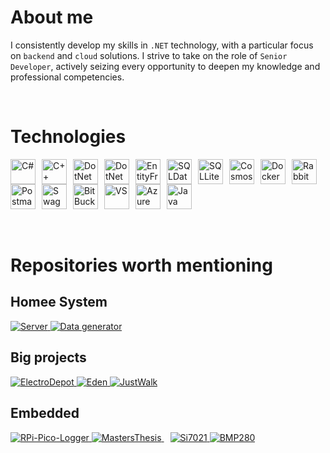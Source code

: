 # About me

I consistently develop my skills in `.NET` technology, with a particular focus on `backend` and `cloud` solutions. I strive to take on the role of `Senior Developer`, actively seizing every opportunity to deepen my knowledge and professional competencies.
       
<br>

# Technologies
<div style="display: flex; flex-wrap: wrap;">
  <img alt="C#" width="40px" style="padding-right:10px;" src="https://cdn.jsdelivr.net/gh/devicons/devicon@latest/icons/csharp/csharp-original.svg"/>
  <img alt="C++" width="40px" style="padding-right:10px;" src="https://cdn.jsdelivr.net/gh/devicons/devicon@latest/icons/cplusplus/cplusplus-original.svg" />
  <img alt="DotNetCore" width="40px" style="padding-right:10px;" src="https://cdn.jsdelivr.net/gh/devicons/devicon@latest/icons/dotnetcore/dotnetcore-original.svg" />
  <img alt="DotNet" width="40px" style="padding-right:10px;" src="https://cdn.jsdelivr.net/gh/devicons/devicon@latest/icons/dot-net/dot-net-original-wordmark.svg" />
  <img src="https://cdn.jsdelivr.net/gh/devicons/devicon@latest/icons/entityframeworkcore/entityframeworkcore-original.svg" 
  width="40px" style="padding-right:10px;" alt="EntityFramework"/>
  <img alt="SQLDatabase" width="40px" style="padding-right:10px;" src="https://cdn.jsdelivr.net/gh/devicons/devicon@latest/icons/azuresqldatabase/azuresqldatabase-original.svg" />
  <img alt="SQLLite" width="40px" style="padding-right:10px;" src="https://cdn.jsdelivr.net/gh/devicons/devicon@latest/icons/sqlite/sqlite-original.svg" />
  <img src="https://cdn.jsdelivr.net/gh/devicons/devicon@latest/icons/cosmosdb/cosmosdb-original.svg" 
  width="40px" style="padding-right:10px;" alt="CosmosDB"/>
  <img src="https://cdn.jsdelivr.net/gh/devicons/devicon@latest/icons/docker/docker-original.svg" 
  width="40px" style="padding-right:10px;" alt="Docker"/>
  <img src="https://cdn.jsdelivr.net/gh/devicons/devicon@latest/icons/rabbitmq/rabbitmq-original.svg" 
  width="40px" style="padding-right:10px;" alt="RabbitMQ"/>
  <img src="https://cdn.jsdelivr.net/gh/devicons/devicon@latest/icons/postman/postman-original.svg" 
  width="40px" style="padding-right:10px;" alt="Postman"/>
  <img alt="Swagger" width="40px" style="padding-right:10px;" src="https://cdn.jsdelivr.net/gh/devicons/devicon@latest/icons/swagger/swagger-original.svg" />
  <img alt="BitBucket" width="40px" style="padding-right:10px;" src="https://cdn.jsdelivr.net/gh/devicons/devicon@latest/icons/bitbucket/bitbucket-original-wordmark.svg" />
  <img alt="VS" width="40px" style="padding-right:10px;" src="https://cdn.jsdelivr.net/gh/devicons/devicon@latest/icons/visualstudio/visualstudio-original.svg" />
  <img src="https://cdn.jsdelivr.net/gh/devicons/devicon@latest/icons/azure/azure-original.svg" 
  width="40px" style="padding-right:10px;" alt="Azure"/>
  <img src="https://cdn.jsdelivr.net/gh/devicons/devicon@latest/icons/java/java-original.svg" 
  width="40px" style="padding-right:10px;" alt="Java"/>
</div>

<br>
<br>

# Repositories worth mentioning
## Homee System
<div align="left">
      <a href="https://github.com/HomeeSys/Server">
        <img src="https://github-readme-stats.vercel.app/api/pin/?username=HomeeSys&repo=Server&theme=transparent" alt="Server" />
    </a>
      <a href="https://github.com/HomeeSys/DataGenerator">
        <img src="https://github-readme-stats.vercel.app/api/pin/?username=HomeeSys&repo=DataGenerator&theme=transparent" alt="Data generator" />
    </a>
</div>

## Big projects
<div align="left">
    <a href="https://github.com/DarekKrawczyk/ElectroDepot">
        <img src="https://github-readme-stats.vercel.app/api/pin/?username=DarekKrawczyk&repo=ElectroDepot&theme=transparent" alt="ElectroDepot" />
    </a>
      <a href="https://github.com/EdenLanguage/Eden">
        <img src="https://github-readme-stats.vercel.app/api/pin/?username=EdenLanguage&repo=Eden&theme=transparent" alt="Eden" />
    </a>
          <a href="https://github.com/DarekKrawczyk/JustWalk">
        <img src="https://github-readme-stats.vercel.app/api/pin/?username=DarekKrawczyk&repo=JustWalk&theme=transparent" alt="JustWalk" />
    </a>
</div>

 ## Embedded
<div align="left">
    <a href="https://github.com/DarekKrawczyk/RPi-Pico-Logger">
        <img src="https://github-readme-stats.vercel.app/api/pin/?username=DarekKrawczyk&repo=RPi-Pico-Logger&theme=transparent" alt="RPi-Pico-Logger" />
    </a>
      <a href="https://github.com/DarekKrawczyk/MastersThesis" style="padding-right: 10px;">
    <img src="https://github-readme-stats.vercel.app/api/pin/?username=DarekKrawczyk&repo=MastersThesis&theme=transparent" alt="MastersThesis" />
  </a>
    <a href="https://github.com/DarekKrawczyk/Si7021">
        <img src="https://github-readme-stats.vercel.app/api/pin/?username=DarekKrawczyk&repo=Si7021&theme=transparent" alt="Si7021" />
    </a>
    <a href="https://github.com/DarekKrawczyk/BMP280">
        <img src="https://github-readme-stats.vercel.app/api/pin/?username=DarekKrawczyk&repo=BMP280&theme=transparent" alt="BMP280" />
    </a>
</div>